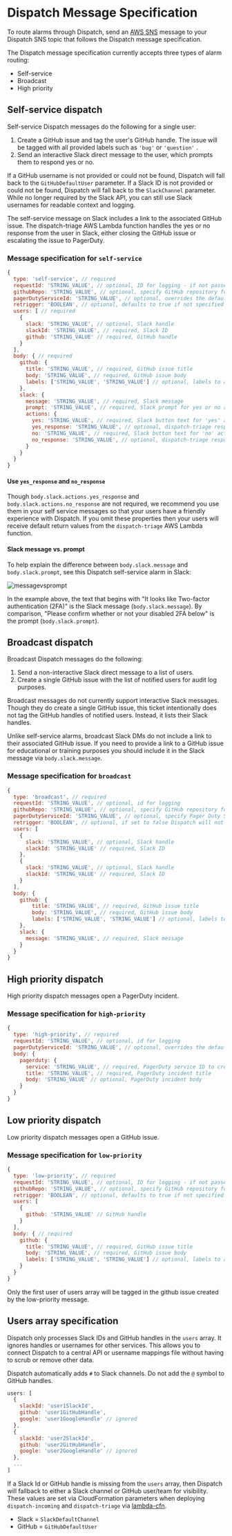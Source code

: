 # Dispatch Message Specification

To route alarms through Dispatch, send an [AWS SNS](https://aws.amazon.com/sns/) message to your Dispatch SNS topic that follows the Dispatch message specification.

The Dispatch message specification currently accepts three types of alarm routing:

* Self-service
* Broadcast
* High priority

## Self-service dispatch

Self-service Dispatch messages do the following for a single user:

1. Create a GitHub issue and tag the user's GitHub handle. The issue will be tagged with all provided labels such as `'bug'` or `'question'` .
2. Send an interactive Slack direct message to the user, which prompts them to respond yes or no.

If a GitHub username is not provided or could not be found, Dispatch will fall back to the `GitHubDefaultUser` parameter.
If a Slack ID is not provided or could not be found, Dispatch will fall back to the `SlackChannel` parameter. While no longer required by the Slack API, you can still use Slack usernames for readable context and logging.

The self-service message on Slack includes a link to the associated GitHub issue. The dispatch-triage AWS Lambda function handles the yes or no response from the user in Slack, either closing the GitHub issue or escalating the issue to PagerDuty.

### Message specification for `self-service`

``` javascript
{
  type: 'self-service', // required
  requestId: 'STRING_VALUE', // optional, ID for logging - if not passed, a 6 character random hex requestId will be generated and used
  githubRepo: 'STRING_VALUE', // optional, specify GitHub repository for Dispatch issue
  pagerDutyServiceId: 'STRING_VALUE', // optional, overrides the default PagerDuty service in dispatch-incoming
  retrigger: 'BOOLEAN', // optional, defaults to true if not specified - if false Dispatch will not resend a message for a preexisting issue
  users: [ // required
    {
      slack: 'STRING_VALUE', // optional, Slack handle
      slackId: 'STRING_VALUE', // required, Slack ID
      github: 'STRING_VALUE' // required, GitHub handle
    }
  ],
  body: { // required
    github: {
      title: 'STRING_VALUE', // required, GitHub issue title
      body: 'STRING_VALUE', // required, GitHub issue body
      labels: ['STRING_VALUE', 'STRING_VALUE'] // optional, labels to add to Github Issue
    },
    slack: {
      message: 'STRING_VALUE', // required, Slack message
      prompt: 'STRING_VALUE', // required, Slack prompt for yes or no response
      actions: {
        yes: 'STRING_VALUE', // required, Slack button text for 'yes' action type
        yes_response: 'STRING_VALUE', // optional, dispatch-triage response to  user after they click yes
        no: 'STRING_VALUE', // required, Slack button text for 'no' action type
        no_response: 'STRING_VALUE', // optional, dispatch-triage response to user after they click no
      }
    }
  }
}
```

#### Use `yes_response` and `no_response`

Though `body.slack.actions.yes_response` and `body.slack.actions.no_response` are not required, we recommend you use them in your self service messages so that your users have a friendly experience with Dispatch. If you omit these properties then your users will receive default return values from the `dispatch-triage` AWS Lambda function.

#### Slack message vs. prompt

To help explain the difference between `body.slack.message` and `body.slack.prompt`, see this Dispatch self-service alarm in Slack:

![messagevsprompt](https://github.com/mapbox/dispatch/blob/master/assets/message-vs-prompt.png)

In the example above, the text that begins with "It looks like Two-factor authentication (2FA)" is the Slack message (`body.slack.message`). By comparison, "Please confirm whether or not your disabled 2FA below" is the prompt (`body.slack.prompt`).

## Broadcast dispatch

Broadcast Dispatch messages do the following:

1. Send a non-interactive Slack direct message to a list of users.
1. Create a single GitHub issue with the list of notified users for audit log purposes.

Broadcast messages do not currently support interactive Slack messages. Though they do create a single GitHub issue, this ticket intentionally does not tag the GitHub handles of notified users. Instead, it lists their Slack handles.

Unlike self-service alarms, broadcast Slack DMs do not include a link to their associated GitHub issue. If you need to provide a link to a GitHub issue for educational or training purposes you should include it in the Slack message via `body.slack.message`.

### Message specification for `broadcast`

``` javascript
{
  type: 'broadcast', // required
  requestId: 'STRING_VALUE', // optional, id for logging
  githubRepo: 'STRING_VALUE', // optional, specify GitHub repository for Dispatch issue
  pagerDutyServiceId: 'STRING_VALUE', // optional, specify Pager Duty Service ID
  retrigger: 'BOOLEAN', // optional, if set to false Dispatch will not send a message if an issue has already been reported
  users: [
    {
      slack: 'STRING_VALUE', // optional, Slack handle
      slackId: 'STRING_VALUE' // required, Slack ID
    },
    {
      slack: 'STRING_VALUE', // optional, Slack handle
      slackId: 'STRING_VALUE' // required, Slack ID
    }
  ],
  body: {
    github: {
        title: 'STRING_VALUE', // required, GitHub issue title
        body: 'STRING_VALUE', // required, GitHub issue body
        labels: ['STRING_VALUE', 'STRING_VALUE'] // optional, labels to add to Github Issue
    },
    slack: {
      message: 'STRING_VALUE', // required, Slack message
    }
  }
}
```

## High priority dispatch

High priority dispatch messages open a PagerDuty incident.

### Message specification for `high-priority`


``` javascript
{
  type: 'high-priority', // required
  requestId: 'STRING_VALUE', // optional, id for logging
  pagerDutyServiceId: 'STRING_VALUE', // optional, overrides the default PagerDuty service in dispatch-incoming
  body: {
    pagerduty: {
      service: 'STRING_VALUE', // required, PagerDuty service ID to create incident for
      title: 'STRING_VALUE', // required, PagerDuty incident title
      body: 'STRING_VALUE' // optional, PagerDuty incident body
    }
  }
}
```

## Low priority dispatch

Low priority dispatch messages open a GitHub issue.

### Message specification for `low-priority`

``` javascript
{
  type: 'low-priority', // required
  requestId: 'STRING_VALUE', // optional, ID for logging - if not passed, a 6 character random hex requestId will be generated and used
  githubRepo: 'STRING_VALUE', // optional, specify GitHub repository for Dispatch issue
  retrigger: 'BOOLEAN', // optional, defaults to true if not specified - if false Dispatch will not resend a message for a preexisting issue
  users: [
    {
      github: 'STRING_VALUE' // GitHub handle
    }
  ],
  body: { // required
    github: {
      title: 'STRING_VALUE', // required, GitHub issue title
      body: 'STRING_VALUE', // required, GitHub issue body
      labels: ['STRING_VALUE', 'STRING_VALUE'] // optional, labels to add to Github Issue
    }
  }
}
```

Only the first user of users array will be tagged in the github issue created by the low-priority message.

## Users array specification

Dispatch only processes Slack IDs and GitHub handles in the `users` array. It ignores handles or usernames for other services. This allows you to connect Dispatch to a central API or username mappings file without having to scrub or remove other data.

Dispatch automatically adds `#` to Slack channels. Do not add the `@` symbol to GitHub handles.

``` javascript
users: [
  {
    slackId: 'user1SlackId',
    github: 'user1GitHubHandle',
    google: 'user1GoogleHandle' // ignored
  },
  {
    slackId: 'user2SlackId',
    github: 'user2GitHubHandle',
    google: 'user2GoogleHandle' // ignored
  },
  ...
]
```

If a Slack Id or GitHub handle is missing from the `users` array, then Dispatch will fallback to either a Slack channel or GitHub user/team for visibility. These values are set via CloudFormation parameters when deploying `dispatch-incoming` and `dispatch-triage` via [lambda-cfn](https://github.com/mapbox/lambda-cfn).

* Slack = `SlackDefaultChannel`
* GitHub = `GitHubDefaultUser`
